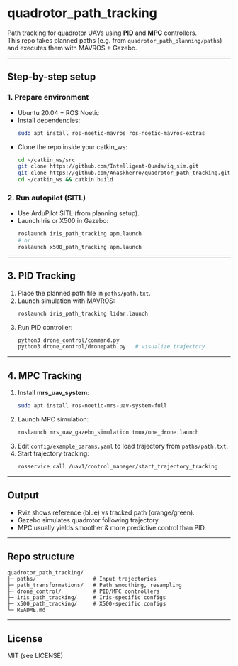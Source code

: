 # quadrotor_path_tracking

Path tracking for quadrotor UAVs using **PID** and **MPC** controllers.  
This repo takes planned paths (e.g. from `quadrotor_path_planning/paths`) and executes them with MAVROS + Gazebo.

---

## Step-by-step setup

### 1. Prepare environment
- Ubuntu 20.04 + ROS Noetic  
- Install dependencies:
  ```bash
  sudo apt install ros-noetic-mavros ros-noetic-mavros-extras
  ```
- Clone the repo inside your catkin_ws:
  ```bash
  cd ~/catkin_ws/src
  git clone https://github.com/Intelligent-Quads/iq_sim.git
  git clone https://github.com/Anaskherro/quadrotor_path_tracking.git
  cd ~/catkin_ws && catkin build
  ```

### 2. Run autopilot (SITL)
- Use ArduPilot SITL (from planning setup).
- Launch Iris or X500 in Gazebo:
  ```bash
  roslaunch iris_path_tracking apm.launch
  # or
  roslaunch x500_path_tracking apm.launch
  ```

---

## 3. PID Tracking
1. Place the planned path file in `paths/path.txt`.  
2. Launch simulation with MAVROS:
   ```bash
   roslaunch iris_path_tracking lidar.launch
   ```
3. Run PID controller:
   ```bash
   python3 drone_control/command.py
   python3 drone_control/dronepath.py   # visualize trajectory
   ```

---

## 4. MPC Tracking
1. Install **mrs_uav_system**:
   ```bash
   sudo apt install ros-noetic-mrs-uav-system-full
   ```
2. Launch MPC simulation:
   ```bash
   roslaunch mrs_uav_gazebo_simulation tmux/one_drone.launch
   ```
3. Edit `config/example_params.yaml` to load trajectory from `paths/path.txt`.  
4. Start trajectory tracking:
   ```bash
   rosservice call /uav1/control_manager/start_trajectory_tracking
   ```

---

## Output
- Rviz shows reference (blue) vs tracked path (orange/green).  
- Gazebo simulates quadrotor following trajectory.  
- MPC usually yields smoother & more predictive control than PID.

---

## Repo structure

```
quadrotor_path_tracking/
├─ paths/                  # Input trajectories
├─ path_transformations/   # Path smoothing, resampling
├─ drone_control/          # PID/MPC controllers
├─ iris_path_tracking/     # Iris-specific configs
├─ x500_path_tracking/     # X500-specific configs
└─ README.md
```

---

## License
MIT (see LICENSE)
